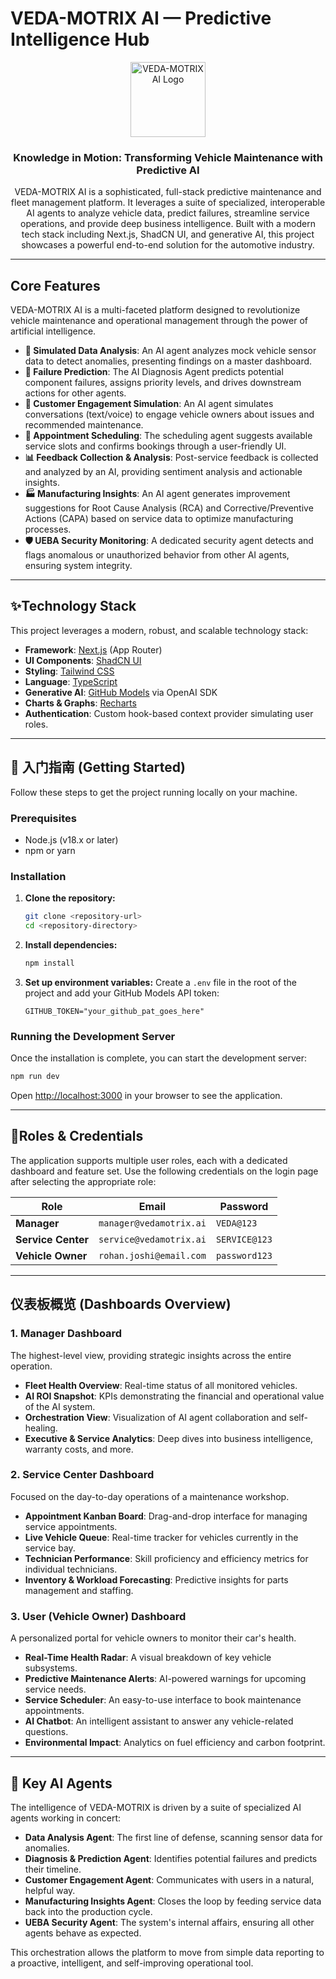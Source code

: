 
# VEDA-MOTRIX AI — Predictive Intelligence Hub

<p align="center">
  <img src="public/logo.svg" alt="VEDA-MOTRIX AI Logo" width="120">
</p>

<h3 align="center">Knowledge in Motion: Transforming Vehicle Maintenance with Predictive AI</h3>

<p align="center">
  VEDA-MOTRIX AI is a sophisticated, full-stack predictive maintenance and fleet management platform. It leverages a suite of specialized, interoperable AI agents to analyze vehicle data, predict failures, streamline service operations, and provide deep business intelligence. Built with a modern tech stack including Next.js, ShadCN UI, and generative AI, this project showcases a powerful end-to-end solution for the automotive industry.
</p>

---

## Core Features

VEDA-MOTRIX AI is a multi-faceted platform designed to revolutionize vehicle maintenance and operational management through the power of artificial intelligence.

- **🧠 Simulated Data Analysis**: An AI agent analyzes mock vehicle sensor data to detect anomalies, presenting findings on a master dashboard.
- **🔮 Failure Prediction**: The AI Diagnosis Agent predicts potential component failures, assigns priority levels, and drives downstream actions for other agents.
- **🤝 Customer Engagement Simulation**: An AI agent simulates conversations (text/voice) to engage vehicle owners about issues and recommended maintenance.
- **📅 Appointment Scheduling**: The scheduling agent suggests available service slots and confirms bookings through a user-friendly UI.
- **📊 Feedback Collection & Analysis**: Post-service feedback is collected and analyzed by an AI, providing sentiment analysis and actionable insights.
- **🏭 Manufacturing Insights**: An AI agent generates improvement suggestions for Root Cause Analysis (RCA) and Corrective/Preventive Actions (CAPA) based on service data to optimize manufacturing processes.
- **🛡️ UEBA Security Monitoring**: A dedicated security agent detects and flags anomalous or unauthorized behavior from other AI agents, ensuring system integrity.

---

## ✨Technology Stack

This project leverages a modern, robust, and scalable technology stack:

- **Framework**: [Next.js](https://nextjs.org/) (App Router)
- **UI Components**: [ShadCN UI](https://ui.shadcn.com/)
- **Styling**: [Tailwind CSS](https://tailwindcss.com/)
- **Language**: [TypeScript](https://www.typescriptlang.org/)
- **Generative AI**: [GitHub Models](https://github.blog/2024-04-29-github-copilot-workspace-technical-preview/) via OpenAI SDK
- **Charts & Graphs**: [Recharts](https://recharts.org/)
- **Authentication**: Custom hook-based context provider simulating user roles.

---

## 🏁 入门指南 (Getting Started)

Follow these steps to get the project running locally on your machine.

### Prerequisites

- Node.js (v18.x or later)
- npm or yarn

### Installation

1.  **Clone the repository:**
    ```bash
    git clone <repository-url>
    cd <repository-directory>
    ```

2.  **Install dependencies:**
    ```bash
    npm install
    ```

3.  **Set up environment variables:**
    Create a `.env` file in the root of the project and add your GitHub Models API token:
    ```
    GITHUB_TOKEN="your_github_pat_goes_here"
    ```

### Running the Development Server

Once the installation is complete, you can start the development server:

```bash
npm run dev
```

Open [http://localhost:3000](http://localhost:3000) in your browser to see the application.

---

## 🔑Roles & Credentials

The application supports multiple user roles, each with a dedicated dashboard and feature set. Use the following credentials on the login page after selecting the appropriate role:

| Role             | Email                  | Password      |
| ---------------- | ---------------------- | ------------- |
| **Manager**      | `manager@vedamotrix.ai`  | `VEDA@123`    |
| **Service Center**| `service@vedamotrix.ai` | `SERVICE@123` |
| **Vehicle Owner**  | `rohan.joshi@email.com`| `password123` |

---

##  仪表板概览 (Dashboards Overview)

### 1. Manager Dashboard
The highest-level view, providing strategic insights across the entire operation.
- **Fleet Health Overview**: Real-time status of all monitored vehicles.
- **AI ROI Snapshot**: KPIs demonstrating the financial and operational value of the AI system.
- **Orchestration View**: Visualization of AI agent collaboration and self-healing.
- **Executive & Service Analytics**: Deep dives into business intelligence, warranty costs, and more.

### 2. Service Center Dashboard
Focused on the day-to-day operations of a maintenance workshop.
- **Appointment Kanban Board**: Drag-and-drop interface for managing service appointments.
- **Live Vehicle Queue**: Real-time tracker for vehicles currently in the service bay.
- **Technician Performance**: Skill proficiency and efficiency metrics for individual technicians.
- **Inventory & Workload Forecasting**: Predictive insights for parts management and staffing.

### 3. User (Vehicle Owner) Dashboard
A personalized portal for vehicle owners to monitor their car's health.
- **Real-Time Health Radar**: A visual breakdown of key vehicle subsystems.
- **Predictive Maintenance Alerts**: AI-powered warnings for upcoming service needs.
- **Service Scheduler**: An easy-to-use interface to book maintenance appointments.
- **AI Chatbot**: An intelligent assistant to answer any vehicle-related questions.
- **Environmental Impact**: Analytics on fuel efficiency and carbon footprint.

---

## 🤖 Key AI Agents

The intelligence of VEDA-MOTRIX is driven by a suite of specialized AI agents working in concert:

- **Data Analysis Agent**: The first line of defense, scanning sensor data for anomalies.
- **Diagnosis & Prediction Agent**: Identifies potential failures and predicts their timeline.
- **Customer Engagement Agent**: Communicates with users in a natural, helpful way.
- **Manufacturing Insights Agent**: Closes the loop by feeding service data back into the production cycle.
- **UEBA Security Agent**: The system's internal affairs, ensuring all other agents behave as expected.

This orchestration allows the platform to move from simple data reporting to a proactive, intelligent, and self-improving operational tool.
